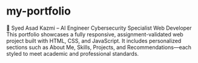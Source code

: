 # my-portfolio
🎯 Syed Asad Kazmi – AI Engineer  Cybersecurity Specialist  Web Developer This portfolio showcases a fully responsive, assignment-validated web project built with HTML, CSS, and JavaScript. It includes personalized sections such as About Me, Skills, Projects, and Recommendations—each styled to meet academic and professional standards.
